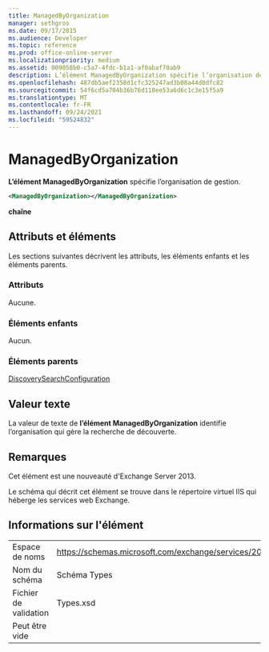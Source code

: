```yaml
---
title: ManagedByOrganization
manager: sethgros
ms.date: 09/17/2015
ms.audience: Developer
ms.topic: reference
ms.prod: office-online-server
ms.localizationpriority: medium
ms.assetid: 009058b0-c5a7-4fdc-b1a1-af0abaf70ab9
description: L’élément ManagedByOrganization spécifie l’organisation de gestion.
ms.openlocfilehash: 487db5aef2358d1cfc325247ad3b08a44d0dfc82
ms.sourcegitcommit: 54f6cd5a704b36b76d110ee53a6d6c1c3e15f5a9
ms.translationtype: MT
ms.contentlocale: fr-FR
ms.lasthandoff: 09/24/2021
ms.locfileid: "59524832"
---
```

# <a name="managedbyorganization"></a>ManagedByOrganization

**L’élément ManagedByOrganization** spécifie l’organisation de gestion. 
  
```XML
<ManagedByOrganization></ManagedByOrganization>
```

 **chaîne**
## <a name="attributes-and-elements"></a>Attributs et éléments

Les sections suivantes décrivent les attributs, les éléments enfants et les éléments parents.
  
### <a name="attributes"></a>Attributs

Aucune.
  
### <a name="child-elements"></a>Éléments enfants

Aucun.
  
### <a name="parent-elements"></a>Éléments parents

[DiscoverySearchConfiguration](discoverysearchconfiguration.md)
  
## <a name="text-value"></a>Valeur texte

La valeur de texte de **l’élément ManagedByOrganization** identifie l’organisation qui gère la recherche de découverte. 
  
## <a name="remarks"></a>Remarques

Cet élément est une nouveauté d'Exchange Server 2013.
  
Le schéma qui décrit cet élément se trouve dans le répertoire virtuel IIS qui héberge les services web Exchange.
  
## <a name="element-information"></a>Informations sur l'élément

|||
|:-----|:-----|
|Espace de noms  <br/> |https://schemas.microsoft.com/exchange/services/2006/types  <br/> |
|Nom du schéma  <br/> |Schéma Types  <br/> |
|Fichier de validation  <br/> |Types.xsd  <br/> |
|Peut être vide  <br/> ||
   


